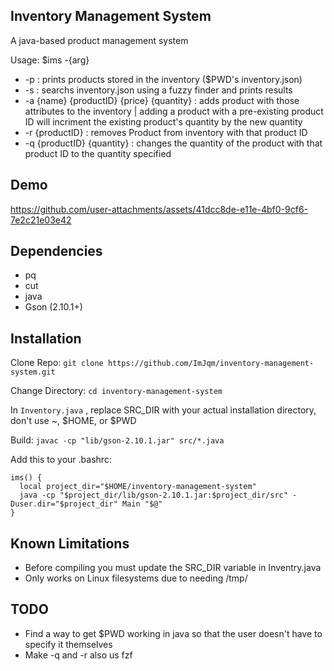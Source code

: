 **Inventory Management System**
--------------------------------------------
A java-based product management system

Usage: $ims -{arg} 
- -p : prints products stored in the inventory ($PWD's inventory.json)
- -s : searchs inventory.json using a fuzzy finder and prints results
- -a {name} {productID} {price} {quantity} : adds product with those attributes to the inventory | adding a product with a pre-existing product ID will incriment the existing product's quantity by the new quantity
- -r {productID} : removes Product from inventory with that product ID
- -q {productID} {quantity} : changes the quantity of the product with that product ID to the quantity specified

**Demo**
---------------------------------------------



https://github.com/user-attachments/assets/41dcc8de-e11e-4bf0-9cf6-7e2c21e03e42




**Dependencies**
--------------------------------------------
- pq
- cut
- java
- Gson (2.10.1+)

**Installation**
------------------------------------------
Clone Repo: 
```git clone https://github.com/ImJqm/inventory-management-system.git```

Change Directory: 
```cd inventory-management-system```

In ```Inventory.java``` , replace SRC_DIR with your actual installation directory, don't use ~, $HOME, or $PWD

Build: 
```javac -cp "lib/gson-2.10.1.jar" src/*.java```

Add this to your .bashrc:
```
ims() {
  local project_dir="$HOME/inventory-management-system"
  java -cp "$project_dir/lib/gson-2.10.1.jar:$project_dir/src" -Duser.dir="$project_dir" Main "$@"
}
```


**Known Limitations**
-------------------------------------------
- Before compiling you must update the SRC_DIR variable in Inventry.java
- Only works on Linux filesystems due to needing /tmp/

**TODO**
-------------------------------------------
- Find a way to get $PWD working in java so that the user doesn't have to specify it themselves
- Make -q and -r also us fzf

